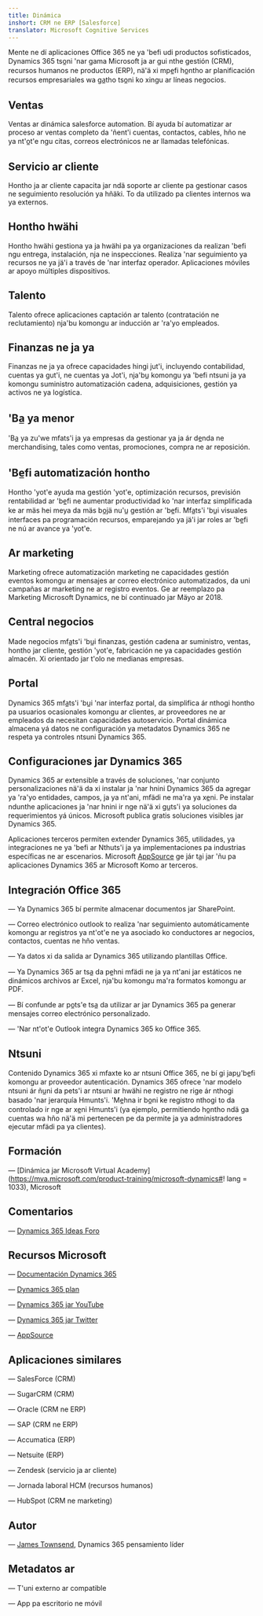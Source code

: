 ```yaml
---
title: Dinámica
inshort: CRM ne ERP [Salesforce]
translator: Microsoft Cognitive Services
---
```



Mente ne dí aplicaciones Office 365 ne ya 'befi udi productos sofisticados, Dynamics 365 tso̲ni 'nar gama Microsoft ja ar gui nthe gestión (CRM), recursos humanos ne productos (ERP), nä'ä xi mpe̲fi ho̲ntho ar planificación recursos empresariales wa ga̲tho tso̲ni ko xingu ar líneas negocios.

Ventas
---------

Ventas ar dinámica salesforce automation.  Bí ayuda bí automatizar ar proceso ar ventas completo da 'ñent'i cuentas, contactos, cables, hño ne ya nt'o̲t'e ngu citas, correos electrónicos ne ar llamadas telefónicas. 

Servicio ar cliente
---------

Hontho ja ar cliente capacita jar ndä soporte ar cliente pa gestionar casos ne seguimiento resolución ya hñäki.  To da utilizado pa clientes internos wa ya externos. 

Hontho hwähi
---------

Hontho hwähi gestiona ya ja hwähi pa ya organizaciones da realizan 'befi ngu entrega, instalación, nja ne inspecciones.  Realiza 'nar seguimiento ya recursos ne ya jä'i a través de 'nar interfaz operador.  Aplicaciones móviles ar apoyo múltiples dispositivos. 

Talento
---------

Talento ofrece aplicaciones captación ar talento (contratación ne reclutamiento) nja'bu komongu ar inducción ar 'ra'yo empleados. 

Finanzas ne ja ya
---------

Finanzas ne ja ya ofrece capacidades hingi jut'i, incluyendo contabilidad, cuentas ya gut'i, ne cuentas ya Jot'i, nja'bu̲ komongu ya 'befi ntsuni ja ya komongu suministro automatización cadena, adquisiciones, gestión ya activos ne ya logística. 

'Ba̲ ya menor
---------

'Ba̲ ya zu'we mfats'i ja ya empresas da gestionar ya ja ár de̲nda ne merchandising, tales como ventas, promociones, compra ne ar reposición. 

'Be̲fi automatización hontho
---------

Hontho 'yot'e ayuda ma gestión 'yot'e, optimización recursos, previsión rentabilidad ar 'be̲fi ne aumentar productividad ko 'nar interfaz simplificada ke ar mäs hei meya da mäs bo̲jä nu'u̲ gestión ar 'be̲fi.  Mfa̲ts'i 'bu̲i visuales interfaces pa programación recursos, emparejando ya jä'i jar roles ar 'be̲fi ne nú ar avance ya 'yot'e. 

Ar marketing
---------

Marketing ofrece automatización marketing ne capacidades gestión eventos komongu ar mensajes ar correo electrónico automatizados, da uni campañas ar marketing ne ar registro eventos. Ge ar reemplazo pa Marketing Microsoft Dynamics, ne bí continuado jar Mäyo ar 2018.

Central negocios
---------

Made negocios mfa̲ts'i 'bu̲i finanzas, gestión cadena ar suministro, ventas, hontho jar cliente, gestión 'yot'e, fabricación ne ya capacidades gestión almacén. Xi orientado jar t'olo ne medianas empresas.

Portal
---------

Dynamics 365 mfa̲ts'i 'bu̲i 'nar interfaz portal, da simplifica ár nthogi hontho pa usuarios ocasionales komongu ar clientes, ar proveedores ne ar empleados da necesitan capacidades autoservicio.  Portal dinámica almacena yá datos ne configuración ya metadatos Dynamics 365 ne respeta ya controles ntsuni Dynamics 365. 

Configuraciones jar Dynamics 365
---------

Dynamics 365 ar extensible a través de soluciones, 'nar conjunto personalizaciones nä'ä da xi instalar ja 'nar hnini Dynamics 365 da agregar ya 'ra'yo entidades, campos, ja ya nt'ani, mfädi ne ma'ra ya xe̲ni.  Pe instalar ndunthe aplicaciones ja 'nar hnini ir nge nä'ä xi gu̲ts'i ya soluciones da requerimientos yá únicos. Microsoft publica gratis soluciones visibles jar Dynamics 365. 

Aplicaciones terceros permiten extender Dynamics 365, utilidades, ya integraciones ne ya 'befi ar Nthuts'i ja ya implementaciones pa industrias específicas ne ar escenarios. Microsoft [AppSource](https://appsource.microsoft.com/en-US/) ge jár ta̲i jar 'ñu pa aplicaciones Dynamics 365 ar Microsoft Komo ar terceros. 


Integración Office 365
---------

— Ya Dynamics 365 bí permite almacenar documentos jar SharePoint.

— Correo electrónico outlook to realiza 'nar seguimiento automáticamente komongu ar registros ya nt'ot'e ne ya asociado ko conductores ar negocios, contactos, cuentas ne hño ventas. 

— Ya datos xi da salida ar Dynamics 365 utilizando plantillas Office. 

— Ya Dynamics 365 ar tsa̲ da pe̲hni mfädi ne ja ya nt'ani jar estáticos ne dinámicos archivos ar Excel, nja'bu komongu ma'ra formatos komongu ar PDF. 

— Bí confunde ar po̲ts'e tsa̲ da utilizar ar jar Dynamics 365 pa generar mensajes correo electrónico personalizado. 

— 'Nar nt'ot'e Outlook integra Dynamics 365 ko Office 365. 


Ntsuni
---------

Contenido Dynamics 365 xi mfaxte ko ar ntsuni Office 365, ne bí gi japu̲'be̲fi komongu ar proveedor autenticación.  Dynamics 365 ofrece 'nar modelo ntsuni ár ñu̲ni da pets'i ar ntsuni ar hwähi ne registro ne rige ár nthogi basado 'nar jerarquía Hmunts'i.  'Me̲hna ir bo̲ni ke registro nthogi to da controlado ir nge ar xe̲ni Hmunts'i (ya ejemplo, permitiendo ho̲ntho ndä ga cuentas wa hño nä'ä mi pertenecen pe da permite ja ya administradores ejecutar mfädi pa ya clientes).

Formación
---------

— [Dinámica jar Microsoft Virtual Academy](https://mva.microsoft.com/product-training/microsoft-dynamics#! lang = 1033), Microsoft

Comentarios
---------

— [Dynamics 365 Ideas Foro](https://experience.dynamics.com/ideas/list/?forum=1c8854a6-5cdf-4681-bba8-4b6b806fcf7d)

Recursos Microsoft
---------

— [Documentación Dynamics 365](https://docs.microsoft.com/en-us/dynamics365/)

— [Dynamics 365 plan](https://dynamics.microsoft.com/en-us/release/spring-2018-release/#release-notes)

— [Dynamics 365 jar YouTube](https://www.youtube.com/channel/UCJGCg4rB3QSs8y_1FquelBQ)

— [Dynamics 365 jar Twitter](https://twitter.com/MSFTDynamics365)

— [AppSource](https://appsource.microsoft.com/en-US/)

Aplicaciones similares
--------------------

— SalesForce (CRM)

— SugarCRM (CRM)

— Oracle (CRM ne ERP)

— SAP (CRM ne ERP)

— Accumatica (ERP)

— Netsuite (ERP)

— Zendesk (servicio ja ar cliente)

— Jornada laboral HCM (recursos humanos)

— HubSpot (CRM ne marketing)

Autor
---------

— [James Townsend](https://twitter.com/jamestownsend), Dynamics 365 pensamiento líder

Metadatos ar
--------

— T'uni externo ar compatible

— App pa escritorio ne móvil


